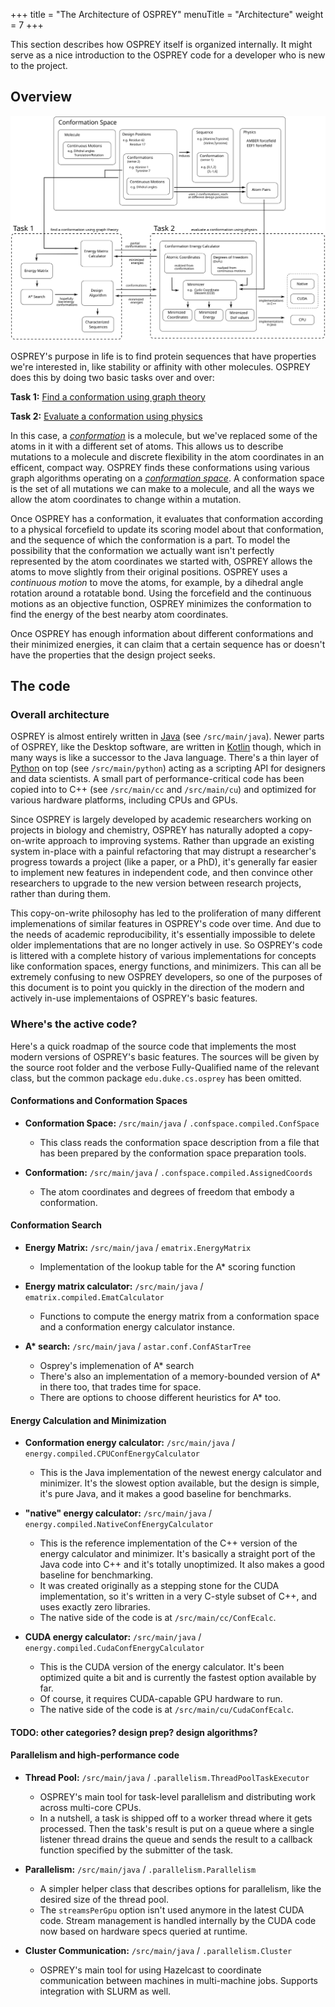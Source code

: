 +++
title = "The Architecture of OSPREY"
menuTitle = "Architecture"
weight = 7
+++

This section describes how OSPREY itself is organized internally.
It might serve as a nice introduction to the OSPREY code for a developer who is new to the project.


## Overview

![High-level overview of OSPREY components](overview.svg?height=800px)

OSPREY's purpose in life is to find protein sequences that have properties we're
interested in, like stability or affinity with other molecules. OSPREY does this
by doing two basic tasks over and over:

**Task 1:** [Find a conformation using graph theory](graph-search)

**Task 2:** [Evaluate a conformation using physics](conf-energy)

In this case, a [*conformation*](conformation-spaces) is a molecule, but we've replaced some of the atoms
in it with a different set of atoms. This allows us to describe mutations to a
molecule and discrete flexibility in the atom coordinates in an efficent, compact way.
OSPREY finds these conformations using various graph algorithms operating on a
[*conformation space*](conformation-spaces). A conformation space is the set of all mutations we can make
to a molecule, and all the ways we allow the atom coordinates to change within a mutation.

Once OSPREY has a conformation, it evaluates that conformation according to
a physical forcefield to update its scoring model about that conformation, and the
sequence of which the conformation is a part. To model the possibility that the
conformation we actually want isn't perfectly represented by the atom coordinates
we started with, OSPREY allows the atoms to move slightly from their original positions.
OSPREY uses a *continuous motion* to move the atoms, for example, by a dihedral angle
rotation around a rotatable bond. Using the forcefield and the continuous motions as
an objective function, OSPREY minimizes the conformation to find the energy of the best
nearby atom coordinates.

Once OSPREY has enough information about different conformations and their minimized
energies, it can claim that a certain sequence has or doesn't have the properties
that the design project seeks.


## The code

### Overall architecture

OSPREY is almost entirely written in [Java][java] (see `/src/main/java`). Newer parts of OSPREY, like the Desktop software,
are written in [Kotlin][kotlin] though, which in many ways is like a successor to the Java language.
There's a thin layer of [Python][python] on top (see `/src/main/python`) acting as a scripting API
for designers and data scientists.
A small part of performance-critical code has been copied into to C++ (see `/src/main/cc` and `/src/main/cu`)
and optimized for various hardware platforms, including CPUs and GPUs.

[java]: https://www.oracle.com/java/technologies/
[kotlin]: https://kotlinlang.org/
[python]: https://www.python.org/

Since OSPREY is largely developed by academic researchers working on projects in biology and chemistry,
OSPREY has naturally adopted a copy-on-write approach to improving systems. Rather than upgrade
an existing system in-place with a painful refactoring that may distrupt a researcher's progress towards
a project (like a paper, or a PhD), it's generally far easier to implement new features in independent code,
and then convince other researchers to upgrade to the new version between research projects, rather than during them.

This copy-on-write philosophy has led to the proliferation of many different implemenations
of similar features in OSPREY's code over time. And due to the needs of academic
reproducibility, it's essentially impossible to delete older implementations that are
no longer actively in use. So OSPREY's code is littered with a complete history of
various implementations for concepts like conformation spaces, energy functions, and
minimizers. This can all be extremely confusing to new OSPREY developers, so one
of the purposes of this document is to point you quickly in the direction of
the modern and actively in-use implementaions of OSPREY's basic features.


### Where's the active code?

Here's a quick roadmap of the source code that implements the most modern versions of
OSPREY's basic features. The sources will be given by the source root folder and the
verbose Fully-Qualified name of the relevant class, but the common package `edu.duke.cs.osprey` has been omitted.


#### Conformations and Conformation Spaces

* **Conformation Space:** `/src/main/java` / `.confspace.compiled.ConfSpace`
    * This class reads the conformation space description from a file that has been
      prepared by the conformation space preparation tools.

* **Conformation:** `/src/main/java` / `.confspace.compiled.AssignedCoords`
    * The atom coordinates and degrees of freedom that embody a conformation.


#### Conformation Search

* **Energy Matrix:** `/src/main/java` / `ematrix.EnergyMatrix`
    * Implementation of the lookup table for the A* scoring function

* **Energy matrix calculator:** `/src/main/java` / `ematrix.compiled.EmatCalculator`
    * Functions to compute the energy matrix from a conformation space
      and a conformation energy calculator instance.

* **A\* search:** `/src/main/java` / `astar.conf.ConfAStarTree`
    * Osprey's implemenation of A* search
    * There's also an implementation of a memory-bounded version of A*
      in there too, that trades time for space.
    * There are options to choose different heuristics for A* too.


#### Energy Calculation and Minimization

* **Conformation energy calculator:** `/src/main/java` / `energy.compiled.CPUConfEnergyCalculator`
    * This is the Java implementation of the newest energy calculator and minimizer.
      It's the slowest option available, but the design is simple, it's pure Java,
      and it makes a good baseline for benchmarks.

* **"native" energy calculator:** `/src/main/java` / `energy.compiled.NativeConfEnergyCalculator`
    * This is the reference implementation of the C++ version of the energy calculator
      and minimizer. It's basically a straight port of the Java code into C++ and it's
      totally unoptimized. It also makes a good baseline for benchmarking.
    * It was created originally as a stepping stone for the CUDA implementation,
      so it's written in a very C-style subset of C++, and uses exactly zero libraries.
    * The native side of the code is at `/src/main/cc/ConfEcalc`.

* **CUDA energy calculator:** `/src/main/java` / `energy.compiled.CudaConfEnergyCalculator`
    * This is the CUDA version of the energy calculator. It's been optimized quite a bit
      and is currently the fastest option available by far.
    * Of course, it requires CUDA-capable GPU hardware to run.
    * The native side of the code is at `/src/main/cu/CudaConfEcalc`.


#### TODO: other categories? design prep? design algorithms?


#### Parallelism and high-performance code

* **Thread Pool:** `/src/main/java` / `.parallelism.ThreadPoolTaskExecutor`
    * OSPREY's main tool for task-level parallelism and distributing work across
      multi-core CPUs.
    * In a nutshell, a task is shipped off to a worker thread where it gets processed.
      Then the task's result is put on a queue where a single listener thread drains the queue
      and sends the result to a callback function specified by the submitter of the task.

* **Parallelism:** `/src/main/java` / `.parallelism.Parallelism`
    * A simpler helper class that describes options for parallelism, like
      the desired size of the thread pool.
    * The `streamsPerGpu` option isn't used anymore in the latest CUDA code.
      Stream management is handled internally by the CUDA code now based on
      hardware specs queried at runtime.

* **Cluster Communication:** `/src/main/java` / `.parallelism.Cluster`
    * OSPREY's main tool for using Hazelcast to coordinate communication between machines
      in multi-machine jobs. Supports integration with SLURM as well.
